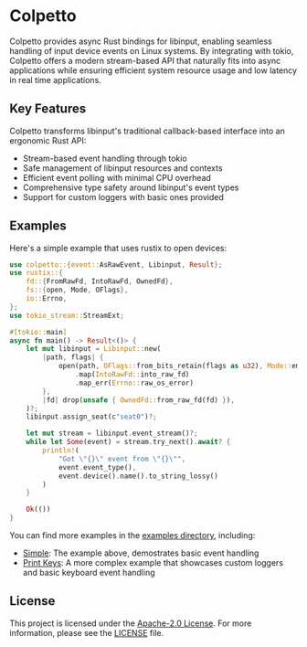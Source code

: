 # Colpetto

Colpetto provides async Rust bindings for libinput, enabling seamless handling
of input device events on Linux systems. By integrating with tokio, Colpetto
offers a modern stream-based API that naturally fits into async applications
while ensuring efficient system resource usage and low latency in real time
applications.

## Key Features

Colpetto transforms libinput's traditional callback-based interface into an
ergonomic Rust API:

- Stream-based event handling through tokio
- Safe management of libinput resources and contexts
- Efficient event polling with minimal CPU overhead
- Comprehensive type safety around libinput's event types
- Support for custom loggers with basic ones provided

## Examples

Here's a simple example that uses rustix to open devices:

```rust
use colpetto::{event::AsRawEvent, Libinput, Result};
use rustix::{
    fd::{FromRawFd, IntoRawFd, OwnedFd},
    fs::{open, Mode, OFlags},
    io::Errno,
};
use tokio_stream::StreamExt;

#[tokio::main]
async fn main() -> Result<()> {
    let mut libinput = Libinput::new(
        |path, flags| {
            open(path, OFlags::from_bits_retain(flags as u32), Mode::empty())
                .map(IntoRawFd::into_raw_fd)
                .map_err(Errno::raw_os_error)
        },
        |fd| drop(unsafe { OwnedFd::from_raw_fd(fd) }),
    )?;
    libinput.assign_seat(c"seat0")?;

    let mut stream = libinput.event_stream()?;
    while let Some(event) = stream.try_next().await? {
        println!(
            "Got \"{}\" event from \"{}\"",
            event.event_type(),
            event.device().name().to_string_lossy()
        )
    }

    Ok(())
}
```

You can find more examples in the [examples directory](examples/), including:

- [Simple](examples/simple.rs): The example above, demostrates basic event
  handling
- [Print Keys](examples/print_keys.rs): A more complex example that showcases
  custom loggers and basic keyboard event handling

<!-- - [Device Management](examples/devices.rs): Shows device detection and
  configuration
- [Multi-seat Setup](examples/seats.rs): Illustrates handling multiple seat
  configurations -->

## License

This project is licensed under the
[Apache-2.0 License](http://www.apache.org/licenses/LICENSE-2.0). For more
information, please see the [LICENSE](LICENSE) file.
